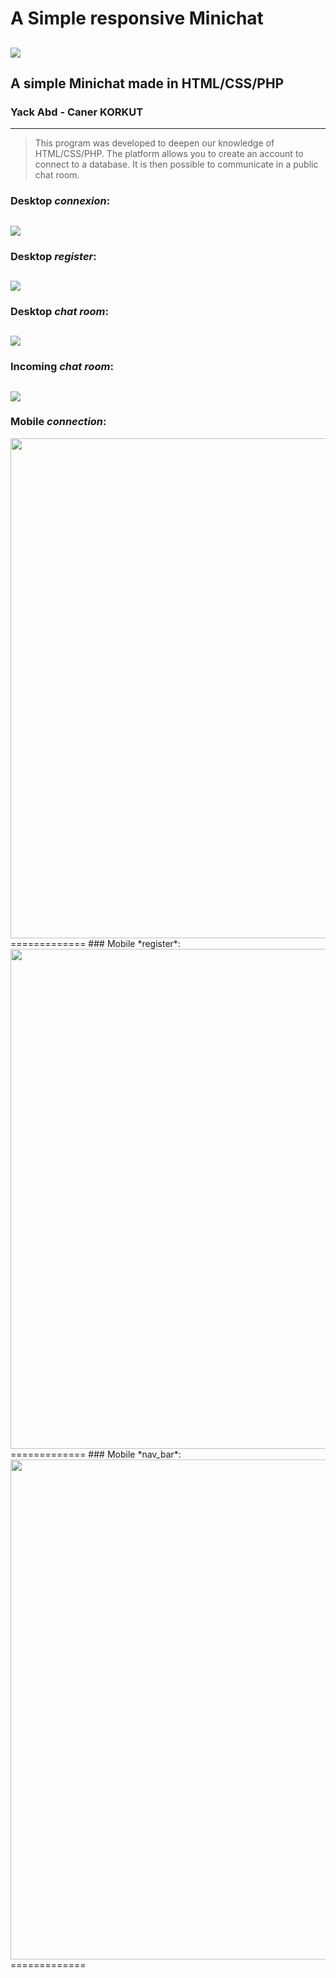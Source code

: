 # A Simple responsive Minichat
 
![](https://pandao.github.io/editor.md/images/logos/editormd-logo-180x180.png)
--------------------------------------------------------------
## A simple Minichat made in HTML/CSS/PHP
### Yack Abd - Caner KORKUT
--------------------------------------------------------------
> This program was developed to deepen our knowledge of HTML/CSS/PHP. The platform allows you to create an account to connect to a database. It is then possible to communicate in a public chat room.
### Desktop *connexion*:
![](http://minichat.ddns.net/img_md/Minichat_screen/desktop_connection.JPG)
--------------------------------------------------------------
### Desktop *register*:
![](http://minichat.ddns.net/img_md/Minichat_screen/desktop_register.JPG)
--------------------------------------------------------------
### Desktop *chat room*:
![](http://minichat.ddns.net/img_md/Minichat_screen/desktop_chat_room.JPG)
--------------------------------------------------------------
### Incoming *chat room*:
![](http://minichat.ddns.net/img_md/Minichat_screen/Incomming_chat_room.JPG)  
--------------------------------------------------------------
### Mobile *connection*:
<img src="http://minichat.ddns.net/img_md/Minichat_screen/mobile_connection.jpg" width="auto" height="800" />
=============
### Mobile *register*:
<img src="http://minichat.ddns.net/img_md/Minichat_screen/mobile_register.jpg" width="auto" height="800" />
=============
### Mobile *nav_bar*:
<img src="http://minichat.ddns.net/img_md/Minichat_screen/mobile_nav_bar.jpg" width="auto" height="800" />
=============
